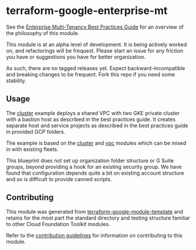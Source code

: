 # terraform-google-enterprise-mt

See the [Enterprise Multi-Tenancy Best Practices
Guide](https://cloud.google.com/kubernetes-engine/docs/best-practices/enterprise-multitenancy)
for an overview of the philosophy of this module.

This module is at an alpha level of development. It is being actively worked on,
and refactorings will be frequest. Please start an issue for any friction you
have or suggestions you have for better organization.

As such, there are no tagged releases yet. Expect backward-incompatible and
breaking changes to be frequent. Fork this repo if you need some stability.

## Usage

The [cluster](examples/cluster/README.md) example deploys a shared VPC with two
GKE private cluster with a bastion host as described in the best practices
guide. It creates separate host and service projects as described in the best
practices guide in provided GCP folders.

The example is based on the [cluster](modules/cluster/README.md) and
[vpc](modules/vpc/README.md) modules which can be mixed in with existing fleets.

This blueprint does not set up organization folder structure or G Suite groups,
beyond providing a hook for an existing security group. We have found that
configuration depends quite a bit on existing account structure and so is
difficult to provide canned scripts.

## Contributing

This module was generated from
[terraform-google-module-template](https://github.com/terraform-google-modules/terraform-google-module-template/)
and retains for the most part the standard directory and testing structure
familiar to other Cloud Foundation Toolkit modules.

Refer to the [contribution guidelines](./CONTRIBUTING.md) for
information on contributing to this module.
